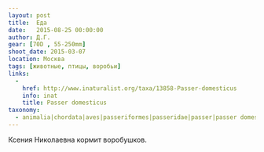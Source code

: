 ```yaml
---
layout: post
title:  Еда
date:   2015-08-25 00:00:00
author: Д.Г.
gear: [70D , 55-250mm]
shoot_date: 2015-03-07
location: Москва
tags: [животные, птицы, воробьи]
links:
  -
    href: http://www.inaturalist.org/taxa/13858-Passer-domesticus
    info: inat
    title: Passer domesticus
taxonomy:
  - animalia|chordata|aves|passeriformes|passeridae|passer|passer domesticus
---
```


Ксения Николаевна кормит воробушков.
